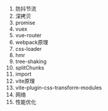 1. 防抖节流
2. 深拷贝
3. promise
4. vuex
5. vue-router
6. webpack原理
7. css-loader
8. hmr
9. tree-shaking
10. splitChunks
11. import
12. vite原理
13. vite-plugin-css-transform-modules
14. 网络
15. 性能优化